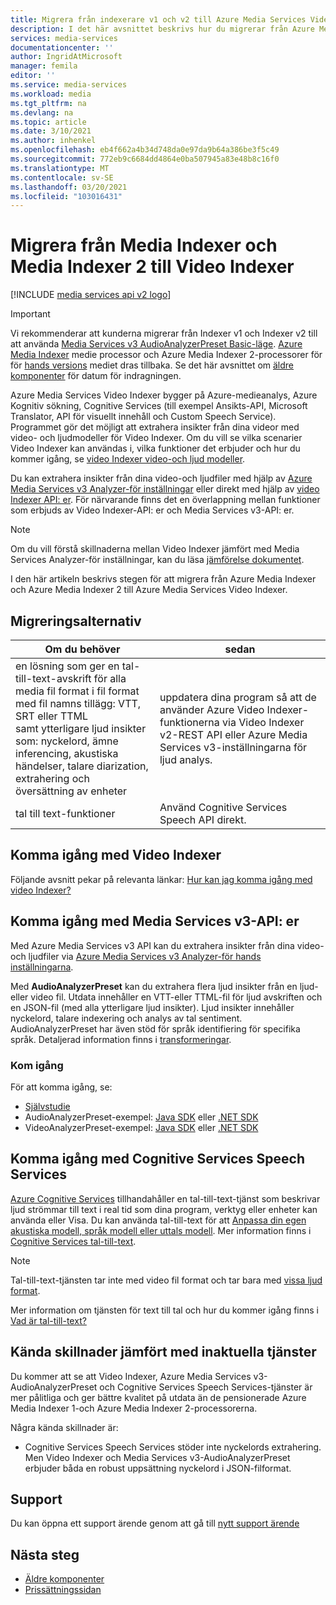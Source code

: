 ```yaml
---
title: Migrera från indexerare v1 och v2 till Azure Media Services Video Indexer | Microsoft Docs
description: I det här avsnittet beskrivs hur du migrerar från Azure Media Indexer v1 och v2 för att Azure Media Services Video Indexer.
services: media-services
documentationcenter: ''
author: IngridAtMicrosoft
manager: femila
editor: ''
ms.service: media-services
ms.workload: media
ms.tgt_pltfrm: na
ms.devlang: na
ms.topic: article
ms.date: 3/10/2021
ms.author: inhenkel
ms.openlocfilehash: eb4f662a4b34d748da0e97da9b64a386be3f5c49
ms.sourcegitcommit: 772eb9c6684dd4864e0ba507945a83e48b8c16f0
ms.translationtype: MT
ms.contentlocale: sv-SE
ms.lasthandoff: 03/20/2021
ms.locfileid: "103016431"
---
```

# <a name="migrate-from-media-indexer-and-media-indexer-2-to-video-indexer"></a>Migrera från Media Indexer och Media Indexer 2 till Video Indexer

[!INCLUDE [media services api v2 logo](./includes/v2-hr.md)]

> [!IMPORTANT]
> Vi rekommenderar att kunderna migrerar från Indexer v1 och Indexer v2 till att använda [Media Services v3 AudioAnalyzerPreset Basic-läge](../latest/analyzing-video-audio-files-concept.md). [Azure Media Indexer](media-services-index-content.md) medie processor och Azure Media Indexer 2-processorer för för [hands versions](./legacy-components.md) mediet dras tillbaka. Se det här avsnittet om [äldre komponenter](legacy-components.md) för datum för indragningen.

Azure Media Services Video Indexer bygger på Azure-medieanalys, Azure Kognitiv sökning, Cognitive Services (till exempel Ansikts-API, Microsoft Translator, API för visuellt innehåll och Custom Speech Service). Programmet gör det möjligt att extrahera insikter från dina videor med video- och ljudmodeller för Video Indexer. Om du vill se vilka scenarier Video Indexer kan användas i, vilka funktioner det erbjuder och hur du kommer igång, se [video Indexer video-och ljud modeller](../video-indexer/video-indexer-overview.md). 

Du kan extrahera insikter från dina video-och ljudfiler med hjälp av [Azure Media Services v3 Analyzer-för inställningar](../latest/analyzing-video-audio-files-concept.md) eller direkt med hjälp av [video Indexer API: er](https://api-portal.videoindexer.ai/). För närvarande finns det en överlappning mellan funktioner som erbjuds av Video Indexer-API: er och Media Services v3-API: er.

> [!NOTE]
> Om du vill förstå skillnaderna mellan Video Indexer jämfört med Media Services Analyzer-för inställningar, kan du läsa [jämförelse dokumentet](../video-indexer/compare-video-indexer-with-media-services-presets.md).

I den här artikeln beskrivs stegen för att migrera från Azure Media Indexer och Azure Media Indexer 2 till Azure Media Services Video Indexer.  

## <a name="migration-options"></a>Migreringsalternativ

|Om du behöver  |sedan |
|---|---|
|en lösning som ger en tal-till-text-avskrift för alla media fil format i fil format med fil namns tillägg: VTT, SRT eller TTML<br/>samt ytterligare ljud insikter som: nyckelord, ämne inferencing, akustiska händelser, talare diarization, extrahering och översättning av enheter| uppdatera dina program så att de använder Azure Video Indexer-funktionerna via Video Indexer v2-REST API eller Azure Media Services v3-inställningarna för ljud analys.|
|tal till text-funktioner| Använd Cognitive Services Speech API direkt.|  

## <a name="getting-started-with-video-indexer"></a>Komma igång med Video Indexer

Följande avsnitt pekar på relevanta länkar: [Hur kan jag komma igång med video Indexer?](../video-indexer/video-indexer-overview.md#how-can-i-get-started-with-video-indexer) 

## <a name="getting-started-with-media-services-v3-apis"></a>Komma igång med Media Services v3-API: er

Med Azure Media Services v3 API kan du extrahera insikter från dina video-och ljudfiler via [Azure Media Services v3 Analyzer-för hands inställningarna](../latest/analyzing-video-audio-files-concept.md).

Med **AudioAnalyzerPreset** kan du extrahera flera ljud insikter från en ljud-eller video fil. Utdata innehåller en VTT-eller TTML-fil för ljud avskriften och en JSON-fil (med alla ytterligare ljud insikter). Ljud insikter innehåller nyckelord, talare indexering och analys av tal sentiment. AudioAnalyzerPreset har även stöd för språk identifiering för specifika språk. Detaljerad information finns i [transformeringar](/rest/api/media/transforms/createorupdate#audioanalyzerpreset).

### <a name="get-started"></a>Kom igång

För att komma igång, se:

* [Självstudie](../latest/analyze-videos-tutorial-with-api.md)
* AudioAnalyzerPreset-exempel: [Java SDK](https://github.com/Azure-Samples/media-services-v3-java/tree/master/AudioAnalytics/AudioAnalyzer) eller [.NET SDK](https://github.com/Azure-Samples/media-services-v3-dotnet/tree/master/AudioAnalytics/AudioAnalyzer)
* VideoAnalyzerPreset-exempel: [Java SDK](https://github.com/Azure-Samples/media-services-v3-java/tree/master/VideoAnalytics/VideoAnalyzer) eller [.NET SDK](https://github.com/Azure-Samples/media-services-v3-dotnet/tree/master/VideoAnalytics/VideoAnalyzer)

## <a name="getting-started-with-cognitive-services-speech-services"></a>Komma igång med Cognitive Services Speech Services

[Azure Cognitive Services](../../cognitive-services/index.yml) tillhandahåller en tal-till-text-tjänst som beskrivar ljud strömmar till text i real tid som dina program, verktyg eller enheter kan använda eller Visa. Du kan använda tal-till-text för att [Anpassa din egen akustiska modell, språk modell eller uttals modell](../../cognitive-services/speech-service/how-to-custom-speech-train-model.md). Mer information finns i [Cognitive Services tal-till-text](../../cognitive-services/speech-service/speech-to-text.md). 

> [!NOTE] 
> Tal-till-text-tjänsten tar inte med video fil format och tar bara med [vissa ljud format](../../cognitive-services/speech-service/rest-speech-to-text.md#audio-formats). 

Mer information om tjänsten för text till tal och hur du kommer igång finns i [Vad är tal-till-text?](../../cognitive-services/speech-service/speech-to-text.md)

## <a name="known-differences-from-deprecated-services"></a>Kända skillnader jämfört med inaktuella tjänster

Du kommer att se att Video Indexer, Azure Media Services v3-AudioAnalyzerPreset och Cognitive Services Speech Services-tjänster är mer pålitliga och ger bättre kvalitet på utdata än de pensionerade Azure Media Indexer 1-och Azure Media Indexer 2-processorerna.  

Några kända skillnader är:

* Cognitive Services Speech Services stöder inte nyckelords extrahering. Men Video Indexer och Media Services v3-AudioAnalyzerPreset erbjuder båda en robust uppsättning nyckelord i JSON-filformat.

## <a name="support"></a>Support

Du kan öppna ett support ärende genom att gå till [nytt support ärende](https://portal.azure.com/#blade/Microsoft_Azure_Support/HelpAndSupportBlade/newsupportrequest)

## <a name="next-steps"></a>Nästa steg

* [Äldre komponenter](legacy-components.md)
* [Prissättningssidan](https://azure.microsoft.com/pricing/details/media-services/#encoding)